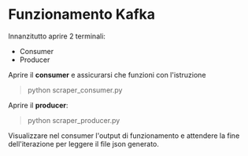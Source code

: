 # Funzionamento Kafka 
Innanzitutto aprire 2 terminali: 
- Consumer
- Producer

Aprire il **consumer** e assicurarsi che funzioni con l'istruzione 
> python scraper_consumer.py

Aprire il **producer**:
> python scraper_producer.py

Visualizzare nel consumer l'output di funzionamento e attendere la fine dell'iterazione per leggere il file json generato.